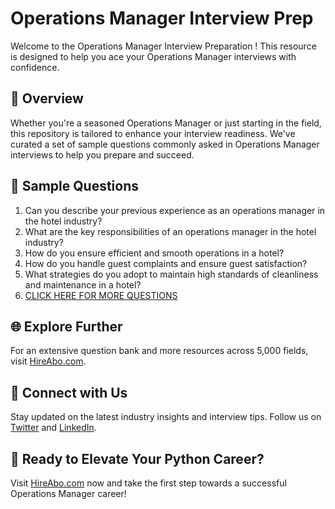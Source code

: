# Operations Manager Interview Prep

Welcome to the Operations Manager Interview Preparation ! This resource is designed to help you ace your Operations Manager interviews with confidence.

## 🚀 Overview

Whether you're a seasoned Operations Manager or just starting in the field, this repository is tailored to enhance your interview readiness. We've curated a set of sample questions commonly asked in Operations Manager interviews to help you prepare and succeed.

## 📝 Sample Questions

1. Can you describe your previous experience as an operations manager in the hotel industry?
2. What are the key responsibilities of an operations manager in the hotel industry?
3. How do you ensure efficient and smooth operations in a hotel?
4. How do you handle guest complaints and ensure guest satisfaction?
5. What strategies do you adopt to maintain high standards of cleanliness and maintenance in a hotel?
6. [CLICK HERE FOR MORE QUESTIONS](https://hireabo.com/job/11_0_13/Operations%20Manager)

## 🌐 Explore Further

For an extensive question bank and more resources across 5,000 fields, visit [HireAbo.com](https://www.hireabo.com).

## 📱 Connect with Us

Stay updated on the latest industry insights and interview tips. Follow us on [Twitter](https://twitter.com/hireabo) and [LinkedIn](https://www.linkedin.com/in/hire-abo-3609972a8/).

## 🚀 Ready to Elevate Your Python Career?

Visit [HireAbo.com](https://www.hireabo.com) now and take the first step towards a successful Operations Manager career!